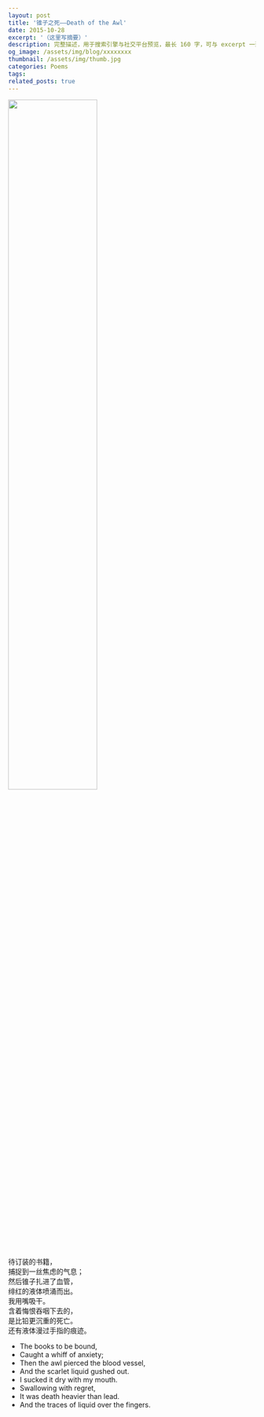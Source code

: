 ```yaml
---
layout: post
title: '锥子之死——Death of the Awl'
date: 2015-10-28
excerpt: '（这里写摘要）'
description: 完整描述，用于搜索引擎与社交平台预览，最长 160 字，可与 excerpt 一致
og_image: /assets/img/blog/xxxxxxxx
thumbnail: /assets/img/thumb.jpg
categories: Poems
tags: 
related_posts: true
---
```


<img src="{{ '/assets/img/blog/xxxxxxxx' | relative_url }}" style="width:60%;">

待订装的书籍，  
捕捉到一丝焦虑的气息；  
然后锥子扎进了血管，  
绯红的液体喷涌而出。  
我用嘴吸干。  
含着悔恨吞咽下去的，  
是比铅更沉重的死亡。  
还有液体漫过手指的痕迹。

- The books to be bound,
- Caught a whiff of anxiety;
- Then the awl pierced the blood vessel,
- And the scarlet liquid gushed out.
- I sucked it dry with my mouth.
- Swallowing with regret,
- It was death heavier than lead.
- And the traces of liquid over the fingers.